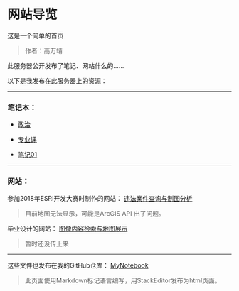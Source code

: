 网站导览
=======
这是一个简单的首页
 > 作者：高万靖

此服务器公开发布了笔记、网站什么的……

以下是我发布在此服务器上的资源：

----
### 笔记本：

 - [政治](政治.html)

 - [专业课](专业课.html)

 - [笔记01](笔记01.html)

----
### 网站：
参加2018年ESRI开发大赛时制作的网站：
[违法案件查询与制图分析](http://www.skylight.xin/webapps/)
 > 目前地图无法显示，可能是ArcGIS API  出了问题。

毕业设计的网站：
[图像内容检索与地图展示](/)
 > 暂时还没传上来

----
这些文件也发布在我的GitHub仓库：
[MyNotebook](https://github.com/Gwing97/MyNotebook)

 > 此页面使用Markdown标记语言编写，用StackEditor发布为html页面。
 
<!--stackedit_data:
eyJoaXN0b3J5IjpbLTc1MjUxMTQzOCwxODI2OTU4MjYzXX0=
-->